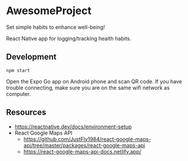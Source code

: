 # AwesomeProject
Set simple habits to enhance well-being!

React Native app for logging/tracking health habits.

## Development
`npm start`

Open the Expo Go app on Android phone and scan QR code.  If you have trouble connecting, make sure you are on the same wifi network as computer.

## Resources
* https://reactnative.dev/docs/environment-setup
* React Google Maps API
  * https://github.com/JustFly1984/react-google-maps-api/tree/master/packages/react-google-maps-api
  * https://react-google-maps-api-docs.netlify.app/
